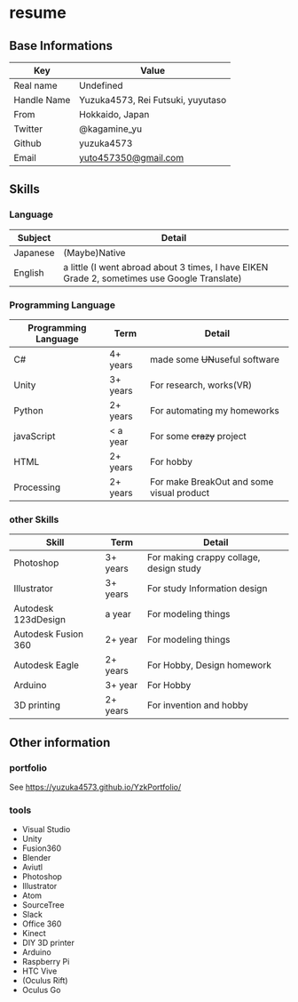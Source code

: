 # resume

## Base Informations

|Key  |Value  |
|---|---|
|Real name  |Undefined  |
|Handle Name  |Yuzuka4573, Rei Futsuki, yuyutaso  |
|From|Hokkaido, Japan|
|Twitter|@kagamine_yu|
|Github|yuzuka4573|
|Email| yuto457350@gmail.com|

## Skills
### Language  
|Subject|Detail|
|---|---|
|Japanese|(Maybe)Native|
|English|a little (I went abroad about 3 times, I have EIKEN Grade 2, sometimes use Google Translate)|
### Programming Language
|Programming Language|Term|Detail|
|---|---|---|
|C#|4+ years|made some ~~UN~~useful software|
|Unity|3+ years|For research, works(VR)|
|Python|2+ years|For automating my homeworks|
|javaScript|< a year|For some ~~crazy~~ project|
|HTML|2+ years|For hobby|
|Processing|2+ years|For make BreakOut and some visual product|
### other Skills
|Skill|Term|Detail|
|---|---|---|
|Photoshop|3+ years|For making crappy collage, design study|
|Illustrator|3+ years|For study Information design|
|Autodesk 123dDesign|a year|For modeling things|
|Autodesk Fusion 360|2+ year|For modeling things|
|Autodesk Eagle|2+ years|For Hobby, Design homework|
|Arduino|3+ year|For Hobby|
|3D printing|2+ years|For invention and hobby|
## Other information
### portfolio
See https://yuzuka4573.github.io/YzkPortfolio/  
### tools
- Visual Studio
- Unity
- Fusion360
- Blender
- Aviutl
- Photoshop
- Illustrator
- Atom
- SourceTree
- Slack
- Office 360
- Kinect
- DIY 3D printer
- Arduino
- Raspberry Pi
- HTC Vive
- (Oculus Rift)
- Oculus Go
